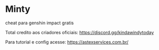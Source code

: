 # Minty
cheat para genshin impact gratis

Total credito aos criadores oficiais:
https://discord.gg/kindawindytoday

Para tutorial e config acesse:
https://astexservices.com.br/
